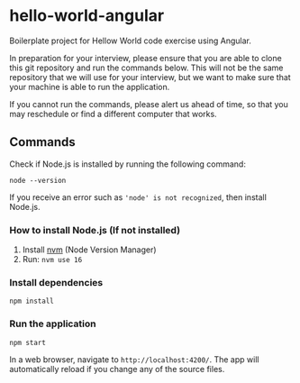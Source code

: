 # hello-world-angular

Boilerplate project for Hellow World code exercise using Angular.

In preparation for your interview, please ensure that you are able to clone this git repository and run the commands below. This will not be the same repository that we will use for your interview, but we want to make sure that your machine is able to run the application.

If you cannot run the commands, please alert us ahead of time, so that you may reschedule or find a different computer that works.

## Commands

Check if Node.js is installed by running the following command:

```shell
node --version
```

If you receive an error such as `'node' is not recognized`, then install Node.js.

### How to install Node.js (If not installed)

1. Install [nvm](https://github.com/nvm-sh/nvm) (Node Version Manager)
2. Run: `nvm use 16`

### Install dependencies

```shell
npm install
```

### Run the application

```shell
npm start
```

In a web browser, navigate to `http://localhost:4200/`. The app will automatically reload if you change any of the source files.
